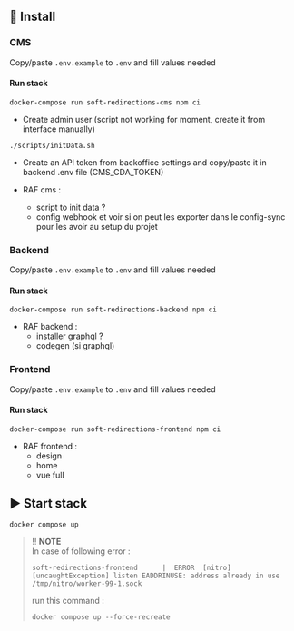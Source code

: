 ## :wrench: Install

### CMS

Copy/paste `.env.example` to `.env` and fill values needed


#### Run stack
```
docker-compose run soft-redirections-cms npm ci
```
- Create admin user (script not working for moment, create it from interface manually)
```
./scripts/initData.sh
```
- Create an API token from backoffice settings and copy/paste it in backend .env file (CMS_CDA_TOKEN)

- RAF cms : 
    -  script to init data ?
    - config webhook et voir si on peut les exporter dans le config-sync pour les avoir au setup du projet

### Backend

Copy/paste `.env.example` to `.env` and fill values needed

#### Run stack
```
docker-compose run soft-redirections-backend npm ci
```

- RAF backend : 
    - installer graphql ?
    - codegen (si graphql)

### Frontend

Copy/paste `.env.example` to `.env` and fill values needed

#### Run stack
```
docker-compose run soft-redirections-frontend npm ci
```

- RAF frontend :
    - design
    - home
    - vue full

## :arrow_forward: Start stack

```
docker compose up
```

> 
>:bangbang: **NOTE**  
>In case of following error : 
>```
>soft-redirections-frontend      |  ERROR  [nitro] [uncaughtException] listen EADDRINUSE: address already in use /tmp/nitro/worker-99-1.sock
>```
>
> run this command : 
>```
>docker compose up --force-recreate
>```
>
